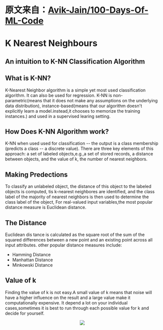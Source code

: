 # 原文来自：[Avik-Jain/100-Days-Of-ML-Code](https://github.com/Avik-Jain/100-Days-Of-ML-Code)

# K Nearest Neighbours
## An intuition to K-NN Classification Algorithm

## What is K-NN?
K-Nearest Neighbor algorithm is a simple yet most used classification algorithm.
It can also be used for regression.
K-NN is non-parametric(means that it does not make any assumptions on the underlying data distribution),
instance-based(means that our algorithm doesn't explicitly learn a model.instead,it chooses to memorize the training instances.)
and used in a supervised learing setting.

## How Does K-NN Algorithm work?
K-NN when used used for classification -- the output is a class membership
(predicts a class -- a discrete value).
There are three key elements of this approach:
a set of labeled objects,e.g.,a set of stored records, a distance between objects,
and the value of k, the number of nearest neighbors.

## Making Predections
To classify an unlabeled object, the distance of this object to the labeled objects is computed,
tis k-nearest neighbores are identified, and the class label of the majority 
of nearest neighbors is then used to determine the class label of the object,
For real-valued input variables,the most popular distance measure is Euclidean distance.

## The Distance 
Euclidean dis tance is calculated as the square root of the sum of the 
squared differences between a new point and an existing point across all input 
attributes.
other popular distance measures include:
- Hamming Distance
- Manhattan Distance
- Minkowski Distance

## Value of k
Finding the value of k is not easy.A small value of k means that noise will have 
a higher influence on the result and a large value make it computationally expensive.
It depend a lot on your individual cases,sometimes it is best to run through each
possible value for k and decide for yourself.

<p align="center">
<img src="https://github.com/Avik-Jain/100-Days-Of-ML-Code/blob/master/Info-graphs/Day%207.jpg">
</p>

